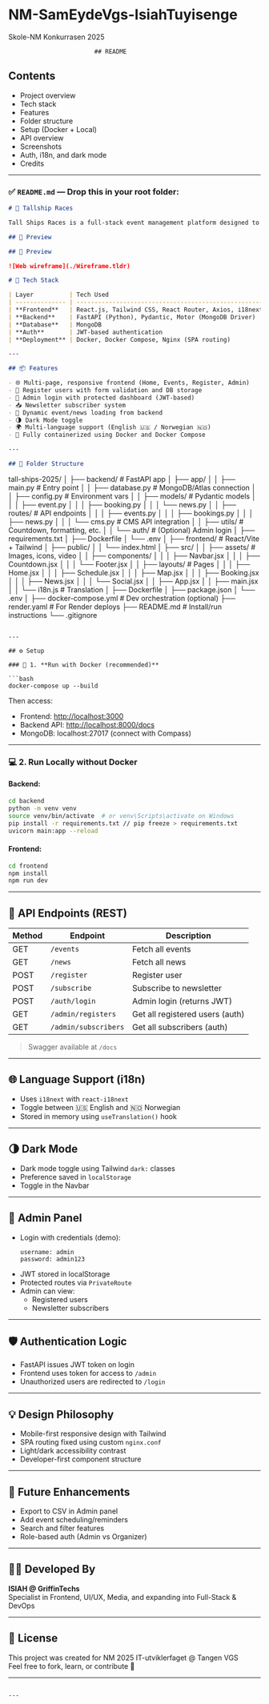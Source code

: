 # NM-SamEydeVgs-IsiahTuyisenge

Skole-NM Konkurrasen 2025

                            ## README

## Contents

- Project overview
- Tech stack
- Features
- Folder structure
- Setup (Docker + Local)
- API overview
- Screenshots
- Auth, i18n, and dark mode
- Credits

---

### ✅ `README.md` — Drop this in your root folder:

```markdown
# 🚀 Tallship Races

Tall Ships Races is a full-stack event management platform designed to showcase upcoming events, handle attendee registrations, manage admin operations, and boost user engagement through a dynamic newsletter and subscription system. It features multi-language support, a fully responsive design, and is built for seamless deployment using Docker across both frontend and backend services.

## 📸 Preview

## 📸 Preview

![Web wireframe](./Wireframe.tldr)

# 🧰 Tech Stack

| Layer          | Tech Used                                            |
| -------------- | ---------------------------------------------------- |
| **Frontend**   | React.js, Tailwind CSS, React Router, Axios, i18next |
| **Backend**    | FastAPI (Python), Pydantic, Motor (MongoDB Driver)   |
| **Database**   | MongoDB                                              |
| **Auth**       | JWT-based authentication                             |
| **Deployment** | Docker, Docker Compose, Nginx (SPA routing)          |

---

## 📦 Features

- 🌐 Multi-page, responsive frontend (Home, Events, Register, Admin)
- 📝 Register users with form validation and DB storage
- 🔐 Admin login with protected dashboard (JWT-based)
- 📥 Newsletter subscriber system
- 📃 Dynamic event/news loading from backend
- 🌗 Dark Mode toggle
- 🌍 Multi-language support (English 🇺🇸 / Norwegian 🇳🇴)
- 🐳 Fully containerized using Docker and Docker Compose

---

## 📁 Folder Structure
```

tall-ships-2025/
│
├── backend/ # FastAPI app
│ ├── app/
│ │ ├── main.py # Entry point
│ │ ├── database.py # MongoDB/Atlas connection
│ │ ├── config.py # Environment vars
│ │ ├── models/ # Pydantic models
│ │ │ ├── event.py
│ │ │ ├── booking.py
│ │ │ └── news.py
│ │ ├── routes/ # API endpoints
│ │ │ ├── events.py
│ │ │ ├── bookings.py
│ │ │ ├── news.py
│ │ │ └── cms.py # CMS API integration
│ │ ├── utils/ # Countdown, formatting, etc.
│ │ └── auth/ # (Optional) Admin login
│ ├── requirements.txt
│ ├── Dockerfile
│ └── .env
│
├── frontend/ # React/Vite + Tailwind
│ ├── public/
│ │ └── index.html
│ ├── src/
│ │ ├── assets/ # Images, icons, video
│ │ ├── components/
│ │ │ ├── Navbar.jsx
│ │ │ ├── Countdown.jsx
│ │ │ └── Footer.jsx
│ │ ├── layouts/ # Pages
│ │ │ ├── Home.jsx
│ │ │ ├── Schedule.jsx
│ │ │ ├── Map.jsx
│ │ │ ├── Booking.jsx
│ │ │ ├── News.jsx
│ │ │ └── Social.jsx
│ │ ├── App.jsx
│ │ ├── main.jsx
│ │ └── i18n.js # Translation
│ ├── Dockerfile
│ ├── package.json
│ └── .env
│
├── docker-compose.yml # Dev orchestration (optional)
├── render.yaml # For Render deploys
├── README.md # Install/run instructions
└── .gitignore

````

---

## ⚙️ Setup

### 🔁 1. **Run with Docker (recommended)**

```bash
docker-compose up --build
````

Then access:

- Frontend: [http://localhost:3000](http://localhost:3000)
- Backend API: [http://localhost:8000/docs](http://localhost:8000/docs)
- MongoDB: localhost:27017 (connect with Compass)

---

### 💻 2. **Run Locally without Docker**

#### Backend:

```bash
cd backend
python -m venv venv
source venv/bin/activate  # or venv\Scripts\activate on Windows
pip install -r requirements.txt // pip freeze > requirements.txt
uvicorn main:app --reload
```

#### Frontend:

```bash
cd frontend
npm install
npm run dev
```

---

## 🧪 API Endpoints (REST)

| Method | Endpoint             | Description                     |
| ------ | -------------------- | ------------------------------- |
| GET    | `/events`            | Fetch all events                |
| GET    | `/news`              | Fetch all news                  |
| POST   | `/register`          | Register user                   |
| POST   | `/subscribe`         | Subscribe to newsletter         |
| POST   | `/auth/login`        | Admin login (returns JWT)       |
| GET    | `/admin/registers`   | Get all registered users (auth) |
| GET    | `/admin/subscribers` | Get all subscribers (auth)      |

> Swagger available at `/docs`

---

## 🌐 Language Support (i18n)

- Uses `i18next` with `react-i18next`
- Toggle between 🇺🇸 English and 🇳🇴 Norwegian
- Stored in memory using `useTranslation()` hook

---

## 🌗 Dark Mode

- Dark mode toggle using Tailwind `dark:` classes
- Preference saved in `localStorage`
- Toggle in the Navbar

---

## 🔐 Admin Panel

- Login with credentials (demo):
  ```
  username: admin
  password: admin123
  ```
- JWT stored in localStorage
- Protected routes via `PrivateRoute`
- Admin can view:
  - Registered users
  - Newsletter subscribers

---

## 🛡️ Authentication Logic

- FastAPI issues JWT token on login
- Frontend uses token for access to `/admin`
- Unauthorized users are redirected to `/login`

---

## 💡 Design Philosophy

- Mobile-first responsive design with Tailwind
- SPA routing fixed using custom `nginx.conf`
- Light/dark accessibility contrast
- Developer-first component structure

---

## 🧠 Future Enhancements

- Export to CSV in Admin panel
- Add event scheduling/reminders
- Search and filter features
- Role-based auth (Admin vs Organizer)

---

## 👨‍💻 Developed By

**ISIAH @ GriffinTechs**  
Specialist in Frontend, UI/UX, Media, and expanding into Full-Stack & DevOps

---

## 📜 License

This project was created for NM 2025 IT-utviklerfaget @ Tangen VGS  
Feel free to fork, learn, or contribute 🤝

---

```

---
```
